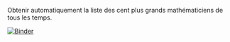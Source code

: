 Obtenir automatiquement la liste des cent plus grands mathématiciens de tous les temps.

[![Binder](https://mybinder.org/badge_logo.svg)](https://mybinder.org/v2/gh/WebGE/webscrapingpy/master)
